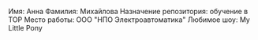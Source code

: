 Имя: Анна
Фамилия: Михайлова
Назначение репозитория: обучение в TOP
Место работы: ООО "НПО Электроавтоматика"
Любимое шоу: My Little Pony